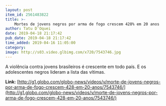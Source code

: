 ```yaml
---
layout: post
item_id: 2561483822
title: >-
    Mortes de jovens negros por arma de fogo crescem 428% em 20 anos
author: Tatu D'Oquei
date: 2019-04-18 21:17:42
pub_date: 2019-04-18 21:17:42
time_added: 2019-04-16 11:05:00
category: 
image: http://s03.video.glbimg.com/x720/7543746.jpg
---
```


A violência contra jovens brasileiros é crescente em todo país. E os adolescentes negros lideram a lista das vítimas.

**Link:** [http://g1.globo.com/globo-news/videos/v/morte-de-jovens-negros-por-arma-de-fogo-crescem-428-em-20-anos/7543746/](http://g1.globo.com/globo-news/videos/v/morte-de-jovens-negros-por-arma-de-fogo-crescem-428-em-20-anos/7543746/)

